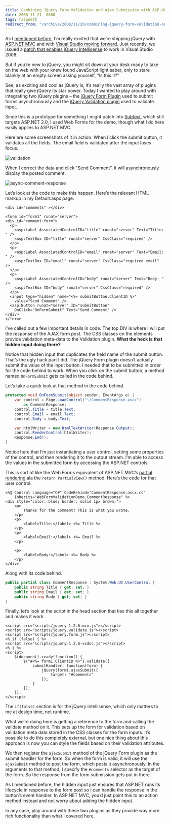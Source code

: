 ```yaml
---
title: Combining JQuery Form Validation and Ajax Submission with ASP.NET
date: 2008-11-21 -0800
tags: [aspnet]
redirect_from: "/archive/2008/11/20/combining-jquery-form-validation-and-ajax-submission-with-asp.net.aspx/"
---
```


As I [mentioned
before](https://haacked.com/archive/2008/09/30/jquery-and-asp.net-mvc.aspx "jQuery"),
I’m really excited that we’re shipping jQuery with [ASP.NET
MVC](http://asp.net/mvc "ASP.NET MVC Website") and with [Visual Studio
moving
forward](http://weblogs.asp.net/scottgu/archive/2008/09/28/jquery-and-microsoft.aspx "jQuery").
Just recently, we issued a [patch that enables jQuery
Intellisense](http://weblogs.asp.net/scottgu/archive/2008/11/21/jquery-intellisense-in-vs-2008.aspx "jQuery Intellisense")
to work in Visual Studio 2008.

But if you’re new to jQuery, you might sit down at your desk ready to
take on the web with your knew found JavaScript light saber, only to
stare blankly at an empty screen asking yourself, “Is this it?”

See, as exciting and cool as jQuery is, it’s really the vast array of
plugins that really give jQuery its star power. Today I wanted to play
around with integrating two jQuery plugins – the [jQuery Form
Plugin](http://malsup.com/jquery/form/ "jQuery Form Plugin") used to
submit forms asynchronously and the [jQuery Validation
plugin](http://bassistance.de/jquery-plugins/jquery-plugin-validation/ "jQuery Validation")
used to validate input.

Since this is a prototype for something I might patch into
[Subtext](http://subtextproject.com/ "Subtext"), which still targets
ASP.NET 2.0, I used Web Forms for the demo, though what I do here easily
applies to ASP.NET MVC.

Here are some screenshots of it in action. When I click the submit
button, it validates all the fields. The email field is validated after
the input loses focus.

![validation](https://haacked.com/images/haacked_com/WindowsLiveWriter/CombiningJQueryFormValidationandAjaxSubm_C96D/validation_3.png "validation")

When I correct the data and click “Send Comment”, it will asynchronously
display the posted comment.

![async-comment-response](https://haacked.com/images/haacked_com/WindowsLiveWriter/CombiningJQueryFormValidationandAjaxSubm_C96D/async-comment-response_3.png "async-comment-response")

Let’s look at the code to make this happen. Here’s the relevant HTML
markup in my Default.aspx page:

```aspx-cs
<div id="comments" ></div>

<form id="form1" runat="server">
<div id="comment-form">
  <p>
    <asp:Label AssociatedControlID="title" runat="server" Text="Title: " />
    <asp:TextBox ID="title" runat="server" CssClass="required" />
  </p>
  <p>
    <asp:Label AssociatedControlID="email" runat="server" Text="Email: " />
    <asp:TextBox ID="email" runat="server" CssClass="required email" />
  </p>
  <p>
    <asp:Label AssociatedControlID="body" runat="server" Text="Body: " />
    <asp:TextBox ID="body" runat="server" CssClass="required" />
  </p>
  <input type="hidden" name="<%= submitButton.ClientID %>" 
    value="Send Comment" />
  <asp:Button runat="server" ID="submitButton" 
    OnClick="OnFormSubmit" Text="Send Comment" />
</div>
</form>
```

I’ve called out a few important details in code. The top DIV is where I
will put the response of the AJAX form post. The CSS classes on the
elements provide validation meta-data to the Validation plugin. **What
the heck is that hidden input doing there?**

Notice that hidden input that duplicates the field name of the submit
button. That’s the ugly hack part I did. The jQuery Form plugin doesn’t
actually submit the value of the input button. I needed that to be
submitted in order for the code behind to work. When you click on the
submit button, a method named `OnFormSubmit` gets called in the code
behind.

Let’s take a quick look at that method in the code behind.

```csharp
protected void OnFormSubmit(object sender, EventArgs e) {
    var control = Page.LoadControl("~/CommentResponse.ascx") 
        as CommentResponse;
    control.Title = title.Text;
    control.Email = email.Text;
    control.Body = body.Text;

    var htmlWriter = new HtmlTextWriter(Response.Output);
    control.RenderControl(htmlWriter);
    Response.End();
}
```

Notice here that I’m just instantiating a user control, setting some
properties of the control, and then rendering it to the output stream.
I’m able to access the values in the submitted form by accessing the
ASP.NET controls.

This is sort of like the Web Forms equivalent of ASP.NET MVC’s [partial
rendering](http://bradwilson.typepad.com/blog/2008/08/partial-renderi.html "Partial Rendering")
ala the `return PartialView()` method. Here’s the code for that user
control.

```aspx-cs
<%@ Control Language="C#" CodeBehind="CommentResponse.ascx.cs" 
    Inherits="WebFormValidationDemo.CommentResponse" %>
<div style="color: blue; border: solid 1px brown;">
    <p>
        Thanks for the comment! This is what you wrote.
    </p>
    <p>
        <label>Title:</label> <%= Title %>
    </p>
    <p>
        <label>Email:</label> <%= Email %>
    </p>
    
    <p>
        <label>Body:</label> <%= Body %>
    </p>
</div>
```

Along with its code behind.

```csharp
public partial class CommentResponse : System.Web.UI.UserControl {
    public string Title { get; set; }
    public string Email { get; set; }
    public string Body { get; set; }
}
```

Finally, let’s look at the script in the head section that ties this all
together and makes it work.

```aspx-cs
<script src="scripts/jquery-1.2.6.min.js"></script>
<script src="scripts/jquery.validate.js"></script>
<script src="scripts/jquery.form.js"></script>
<% if (false) { %>
<script src="scripts/jquery-1.2.6-vsdoc.js"></script>
<% } %>
<script>
    $(document).ready(function() {
        $("#<%= form1.ClientID %>").validate({
            submitHandler: function(form) {
                jQuery(form).ajaxSubmit({
                    target: "#comments"
                });
            }
        });
    });
</script>
```

The `if(false)` section is for the jQuery intellisense, which only
matters to me at design time, not runtime.

What we’re doing here is getting a reference to the form and calling the
validate method on it. This sets up the form for validation based on
validation meta data stored in the CSS classes for the form inputs. It’s
possible to do this completely external, but one nice thing about this
approach is now you can style the fields based on their validation
attributes.

We then register the `ajaxSubmit` method of the jQuery Form plugin as
the submit handler for the form. So when the form is valid, it will use
the `ajaxSubmit` method to post the form, which posts it asynchronously.
In the arguments to that method, I specify the `#comments` selector as
the target of the form. So the response from the form submission gets
put in there.

As I mentioned before, the hidden input just ensures that ASP.NET runs
its lifecycle in response to the form post so I can handle the response
in the button’s event handler. In ASP.NET MVC, you’d just point this to
an action method instead and not worry about adding the hidden input.

In any case, play around with these two plugins as they provide way more
rich functionality than what I covered here.


